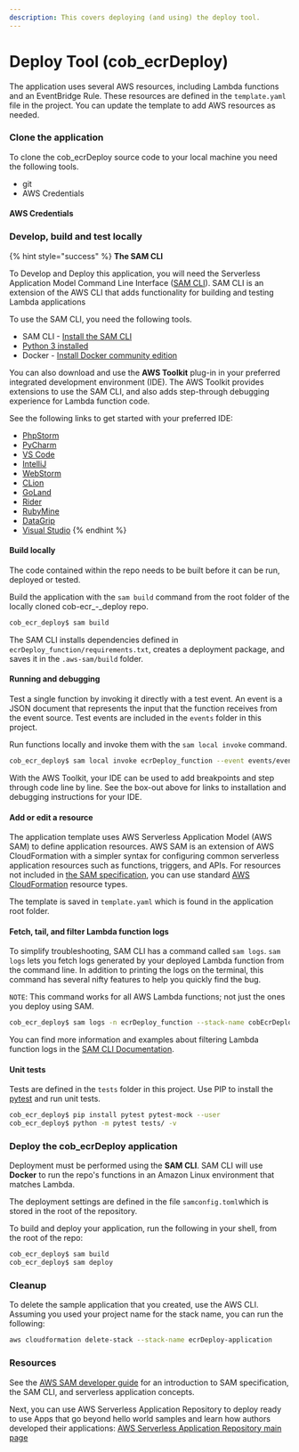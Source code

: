 ```yaml
---
description: This covers deploying (and using) the deploy tool.
---
```


# Deploy Tool \(cob\_ecrDeploy\)

The application uses several AWS resources, including Lambda functions and an EventBridge Rule. These resources are defined in the `template.yaml` file in the project. You can update the template to add AWS resources as needed.

### Clone the application

To clone the cob\_ecrDeploy source code to your local machine you need the following tools.

* git
* AWS Credentials

#### AWS Credentials

### Develop, build and test locally

{% hint style="success" %}
**The SAM CLI**

To Develop and Deploy this application, you will need the Serverless Application Model Command Line Interface \([SAM CLI](https://docs.aws.amazon.com/serverless-application-model/latest/developerguide/serverless-sam-cli-install.html)\). SAM CLI is an extension of the AWS CLI that adds functionality for building and testing Lambda applications

To use the SAM CLI, you need the following tools.

* SAM CLI - [Install the SAM CLI](https://docs.aws.amazon.com/serverless-application-model/latest/developerguide/serverless-sam-cli-install.html)
* [Python 3 installed](https://www.python.org/downloads/)
* Docker - [Install Docker community edition](https://hub.docker.com/search/?type=edition&offering=community)

You can also download and use the **AWS Toolkit** plug-in in your preferred integrated development environment \(IDE\).  The AWS Toolkit provides extensions to use the SAM CLI, and also adds step-through debugging experience for Lambda function code. 

See the following links to get started with your preferred IDE:

* [PhpStorm](https://docs.aws.amazon.com/toolkit-for-jetbrains/latest/userguide/welcome.html)
* [PyCharm](https://docs.aws.amazon.com/toolkit-for-jetbrains/latest/userguide/welcome.html)
* [VS Code](https://docs.aws.amazon.com/toolkit-for-vscode/latest/userguide/welcome.html)
* [IntelliJ](https://docs.aws.amazon.com/toolkit-for-jetbrains/latest/userguide/welcome.html)
* [WebStorm](https://docs.aws.amazon.com/toolkit-for-jetbrains/latest/userguide/welcome.html)
* [CLion](https://docs.aws.amazon.com/toolkit-for-jetbrains/latest/userguide/welcome.html)
* [GoLand](https://docs.aws.amazon.com/toolkit-for-jetbrains/latest/userguide/welcome.html)
* [Rider](https://docs.aws.amazon.com/toolkit-for-jetbrains/latest/userguide/welcome.html)
* [RubyMine](https://docs.aws.amazon.com/toolkit-for-jetbrains/latest/userguide/welcome.html)
* [DataGrip](https://docs.aws.amazon.com/toolkit-for-jetbrains/latest/userguide/welcome.html)
* [Visual Studio](https://docs.aws.amazon.com/toolkit-for-visual-studio/latest/user-guide/welcome.html)
{% endhint %}

#### Build locally

The code contained within the repo needs to be built before it can be run, deployed or tested.

Build the application with the `sam build` command from the root folder of the locally cloned cob-ecr_-_deploy repo.

```bash
cob_ecr_deploy$ sam build
```

The SAM CLI installs dependencies defined in `ecrDeploy_function/requirements.txt`, creates a deployment package, and saves it in the `.aws-sam/build` folder.

#### Running and debugging

Test a single function by invoking it directly with a test event. An event is a JSON document that represents the input that the function receives from the event source. Test events are included in the `events` folder in this project.

Run functions locally and invoke them with the `sam local invoke` command.

```bash
cob_ecr_deploy$ sam local invoke ecrDeploy_function --event events/event.json
```

With the AWS Toolkit, your IDE can be used to add breakpoints and step through code line by line.  See the box-out above for links to installation and debugging instructions for your IDE.

#### Add or edit a resource 

The application template uses AWS Serverless Application Model \(AWS SAM\) to define application resources. AWS SAM is an extension of AWS CloudFormation with a simpler syntax for configuring common serverless application resources such as functions, triggers, and APIs. For resources not included in [the SAM specification](https://github.com/awslabs/serverless-application-model/blob/master/versions/2016-10-31.md), you can use standard [AWS CloudFormation](https://docs.aws.amazon.com/AWSCloudFormation/latest/UserGuide/aws-template-resource-type-ref.html) resource types.

The template is saved in `template.yaml` which is found in the application root folder.

#### Fetch, tail, and filter Lambda function logs

To simplify troubleshooting, SAM CLI has a command called `sam logs`. `sam logs` lets you fetch logs generated by your deployed Lambda function from the command line. In addition to printing the logs on the terminal, this command has several nifty features to help you quickly find the bug.

`NOTE`: This command works for all AWS Lambda functions; not just the ones you deploy using SAM.

```bash
cob_ecr_deploy$ sam logs -n ecrDeploy_function --stack-name cobEcrDeploy --tail
```

You can find more information and examples about filtering Lambda function logs in the [SAM CLI Documentation](https://docs.aws.amazon.com/serverless-application-model/latest/developerguide/serverless-sam-cli-logging.html).

#### Unit tests

Tests are defined in the `tests` folder in this project. Use PIP to install the [pytest](https://docs.pytest.org/en/latest/) and run unit tests.

```bash
cob_ecr_deploy$ pip install pytest pytest-mock --user
cob_ecr_deploy$ python -m pytest tests/ -v
```

### Deploy the cob\_ecrDeploy application

Deployment must be performed using the **SAM CLI**.  SAM CLI will use **Docker** to run the repo's functions in an Amazon Linux environment that matches Lambda.

The deployment settings are defined in the file `samconfig.toml`which is stored in the root of the repository.

To build and deploy your application, run the following in your shell, from the root of the repo:

```bash
cob_ecr_deploy$ sam build
cob_ecr_deploy$ sam deploy
```

### Cleanup

To delete the sample application that you created, use the AWS CLI. Assuming you used your project name for the stack name, you can run the following:

```bash
aws cloudformation delete-stack --stack-name ecrDeploy-application
```

### Resources

See the [AWS SAM developer guide](https://docs.aws.amazon.com/serverless-application-model/latest/developerguide/what-is-sam.html) for an introduction to SAM specification, the SAM CLI, and serverless application concepts.

Next, you can use AWS Serverless Application Repository to deploy ready to use Apps that go beyond hello world samples and learn how authors developed their applications: [AWS Serverless Application Repository main page](https://aws.amazon.com/serverless/serverlessrepo/)

